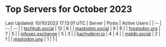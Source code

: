 # Top Servers for October 2023
Last Updated: 10/10/2023 17:13:01 UTC
| Server | Posts | Active Users |
| -- | -- | -- |
| [techhub.social](https://techhub.social/tags/PowerShell) | 12 | 6 |
| [mastodon.social](https://mastodon.social/tags/PowerShell) | 9 | 6 |
| [fosstodon.org](https://fosstodon.org/tags/PowerShell) | 7 | 5 |
| [infosec.exchange](https://infosec.exchange/tags/PowerShell) | 5 | 3 |
| [hachyderm.io](https://hachyderm.io/tags/PowerShell) | 4 | 4 |
| [mstdn.social](https://mstdn.social/tags/PowerShell) | 2 | 1 |
| [mastodon.uno](https://mastodon.uno/tags/PowerShell) | 1 | 1 |

